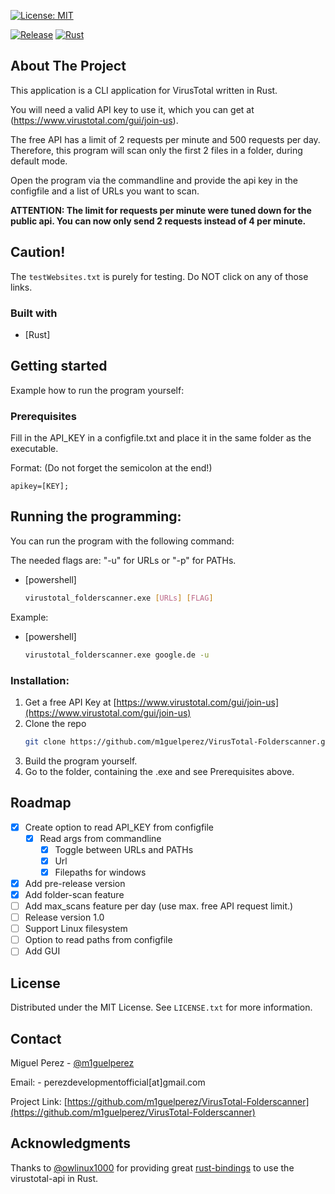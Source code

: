 [![License: MIT](https://img.shields.io/badge/License-MIT-yellow.svg)](https://opensource.org/licenses/MIT)
<!--[![Check and Lint](https://github.com/m1guelperez/virustotal-CLI/actions/workflows/check-and-lint.yaml/badge.svg)](https://github.com/m1guelperez/virustotal-CLI/actions/workflows/check-and-lint.yaml)-->
<!--[![Tests](https://github.com/m1guelperez/virustotal-CLI/actions/workflows/test.yaml/badge.svg)](https://github.com/m1guelperez/virustotal-CLI/actions/workflows/test.yaml)-->
[![Release](https://github.com/m1guelperez/virustotal-CLI/actions/workflows/release-packaging.yaml/badge.svg)](https://github.com/m1guelperez/virustotal-CLI/actions/workflows/release-packaging.yaml)
[![Rust](https://github.com/m1guelperez/virustotal-CLI/actions/workflows/rust.yml/badge.svg)](https://github.com/m1guelperez/virustotal-CLI/actions/workflows/rust.yml)

## About The Project

This application is a CLI application for VirusTotal written in Rust.

You will need a valid API key to use it, which you can get at (https://www.virustotal.com/gui/join-us).

The free API has a limit of 2 requests per minute and 500 requests per day.
Therefore, this program will scan only the first 2 files in a folder, during default mode. 

Open the program via the commandline and provide the api key in the configfile and a list of URLs you want to scan.


**ATTENTION:
The limit for requests per minute were tuned down for the public api. You can now only send 2 requests instead of 4 per minute.**


## Caution!
The `testWebsites.txt` is purely for testing. Do NOT click on any of those links.

### Built with
* [Rust]

## Getting started
Example how to run the program yourself:

### Prerequisites
Fill in the API_KEY in a configfile.txt and place it in the same folder as the 
executable.

Format: (Do not forget the semicolon at the end!)

`apikey=[KEY];`

## Running the programming:
You can run the program with the following command:

The needed flags are: "-u" for URLs or "-p" for PATHs.

* [powershell]
    ````sh
    virustotal_folderscanner.exe [URLs] [FLAG]
  
Example:

* [powershell]
    ````sh
    virustotal_folderscanner.exe google.de -u
  
### Installation:

1. Get a free API Key at [https://www.virustotal.com/gui/join-us](https://www.virustotal.com/gui/join-us)
2. Clone the repo 
    ````sh
   git clone https://github.com/m1guelperez/VirusTotal-Folderscanner.git
3. Build the program yourself.
4. Go to the folder, containing the .exe and see Prerequisites above.

## Roadmap

- [x] Create option to read API_KEY from configfile
  - [x] Read args from commandline
    - [x] Toggle between URLs and PATHs 
    - [x] Url
    - [x] Filepaths for windows
- [x] Add pre-release version
- [x] Add folder-scan feature
- [ ] Add max_scans feature per day (use max. free API request limit.)
- [ ] Release version 1.0
- [ ] Support Linux filesystem
- [ ] Option to read paths from configfile
- [ ] Add GUI

## License

Distributed under the MIT License. See `LICENSE.txt` for more information.

## Contact

Miguel Perez - [@m1guelperez](https://twitter.com/m1guelperez) 

Email: - perezdevelopmentofficial[at]gmail.com

Project Link: [https://github.com/m1guelperez/VirusTotal-Folderscanner](https://github.com/m1guelperez/VirusTotal-Folderscanner)

## Acknowledgments

Thanks to [@owlinux1000](https://github.com/owlinux1000) for providing great [rust-bindings](https://github.com/owlinux1000/virustotal.rs) 
to use the virustotal-api in Rust.